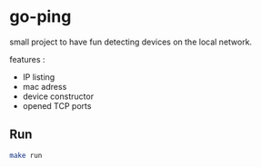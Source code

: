 # go-ping

small project to have fun detecting devices on the local network.

features :

- IP listing
- mac adress
- device constructor
- opened TCP ports

## Run

```sh
make run
```
